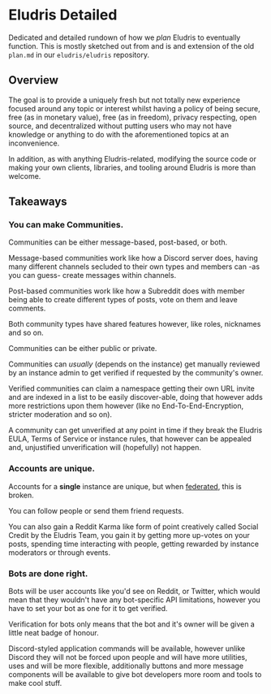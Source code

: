 # Eludris Detailed

Dedicated and detailed rundown of how we *plan* Eludris to eventually function.
This is mostly sketched out from and is and extension of the old `plan.md` in our `eludris/eludris` repository.

## Overview

The goal is to provide a uniquely fresh but not totally new experience focused around any topic or interest whilst having a policy of being secure, free (as in monetary value), free (as in freedom), privacy respecting, open source, and decentralized without putting users who may not have knowledge or anything to do with the aforementioned topics at an inconvenience.

In addition, as with anything Eludris-related, modifying the source code or making your own clients, libraries, and tooling around Eludris is more than welcome.

## Takeaways

### You can make Communities.

Communities can be either message-based, post-based, or both.

Message-based communities work like how a Discord server does, having many different channels secluded to their own types and members can -as you can guess- create messages within channels.

Post-based communities work like how a Subreddit does with member being able to create different types of posts, vote on them and leave comments.

Both community types have shared features however, like roles, nicknames and so on.

Communities can be either public or private.

Communities can *usually* (depends on the instance) get manually reviewed by an instance admin to get verified if requested by the community's owner.

Verified communities can claim a namespace getting their own URL invite and are indexed in a list to be easily discover-able, doing that however adds more restrictions upon them however (like no End-To-End-Encryption, stricter moderation and so on).

A community can get unverified at any point in time if they break the Eludris EULA, Terms of Service or instance rules, that however can be appealed and, unjustified unverification will (hopefully) not happen.

### Accounts are unique.

Accounts for a **single** instance are unique, but when [federated](./federation#overview), this is broken.

You can follow people or send them friend requests.

You can also gain a Reddit Karma like form of point creatively called Social Credit by the Eludris Team, you gain it by getting more up-votes on your posts, spending time interacting with people, getting rewarded by instance moderators or through events.

### Bots are done right.

Bots will be user accounts like you'd see on Reddit, or Twitter, which would mean that they wouldn't have any bot-specific API limitations, however you have to set your bot as one for it to get verified.

Verification for bots only means that the bot and it's owner will be given a little neat badge of honour.

Discord-styled application commands will be available, however unlike Discord they will not be forced upon people and will have more utilities, uses and will be more flexible, additionally buttons and more message components will be available to give bot developers more room and tools to make cool stuff.
